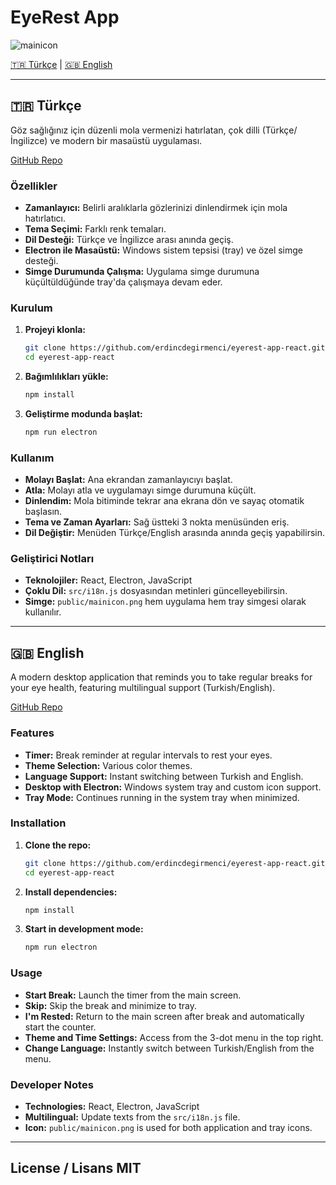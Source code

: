 # EyeRest App
![mainicon](https://github.com/user-attachments/assets/45532878-b3af-450b-9783-c89de77381b3)

[🇹🇷 Türkçe](#turkce) | [🇬🇧 English](#english)

---

## <a id="turkce"></a>🇹🇷 Türkçe

Göz sağlığınız için düzenli mola vermenizi hatırlatan, çok dilli (Türkçe/İngilizce) ve modern bir masaüstü uygulaması.

[GitHub Repo](https://github.com/erdincdegirmenci/eyerest-app-react.git)

### Özellikler

-  **Zamanlayıcı:** Belirli aralıklarla gözlerinizi dinlendirmek için mola hatırlatıcı.
-  **Tema Seçimi:** Farklı renk temaları.
-  **Dil Desteği:** Türkçe ve İngilizce arası anında geçiş.
-  **Electron ile Masaüstü:** Windows sistem tepsisi (tray) ve özel simge desteği.
-  **Simge Durumunda Çalışma:** Uygulama simge durumuna küçültüldüğünde tray'da çalışmaya devam eder.

### Kurulum

1. **Projeyi klonla:**
   ```bash
   git clone https://github.com/erdincdegirmenci/eyerest-app-react.git
   cd eyerest-app-react
   ```

2. **Bağımlılıkları yükle:**
   ```bash
   npm install
   ```

3. **Geliştirme modunda başlat:**
   ```bash
   npm run electron
   ```

### Kullanım

- **Molayı Başlat:** Ana ekrandan zamanlayıcıyı başlat.
- **Atla:** Molayı atla ve uygulamayı simge durumuna küçült.
- **Dinlendim:** Mola bitiminde tekrar ana ekrana dön ve sayaç otomatik başlasın.
- **Tema ve Zaman Ayarları:** Sağ üstteki 3 nokta menüsünden eriş.
- **Dil Değiştir:** Menüden Türkçe/English arasında anında geçiş yapabilirsin.

### Geliştirici Notları

- **Teknolojiler:** React, Electron, JavaScript
- **Çoklu Dil:** `src/i18n.js` dosyasından metinleri güncelleyebilirsin.
- **Simge:** `public/mainicon.png` hem uygulama hem tray simgesi olarak kullanılır.

---

## <a id="english"></a>🇬🇧 English

A modern desktop application that reminds you to take regular breaks for your eye health, featuring multilingual support (Turkish/English).

[GitHub Repo](https://github.com/erdincdegirmenci/eyerest-app-react.git)

### Features

-  **Timer:** Break reminder at regular intervals to rest your eyes.
-  **Theme Selection:** Various color themes.
-  **Language Support:** Instant switching between Turkish and English.
-  **Desktop with Electron:** Windows system tray and custom icon support.
-  **Tray Mode:** Continues running in the system tray when minimized.

### Installation

1. **Clone the repo:**
   ```bash
   git clone https://github.com/erdincdegirmenci/eyerest-app-react.git
   cd eyerest-app-react
   ```

2. **Install dependencies:**
   ```bash
   npm install
   ```

3. **Start in development mode:**
   ```bash
   npm run electron
   ```

### Usage

- **Start Break:** Launch the timer from the main screen.
- **Skip:** Skip the break and minimize to tray.
- **I'm Rested:** Return to the main screen after break and automatically start the counter.
- **Theme and Time Settings:** Access from the 3-dot menu in the top right.
- **Change Language:** Instantly switch between Turkish/English from the menu.

### Developer Notes

- **Technologies:** React, Electron, JavaScript
- **Multilingual:** Update texts from the `src/i18n.js` file.
- **Icon:** `public/mainicon.png` is used for both application and tray icons.

---

## License / Lisans MIT
